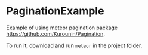 # PaginationExample
Example of using meteor pagination package https://github.com/Kurounin/Pagination.

To run it, download and run `meteor` in the project folder.
